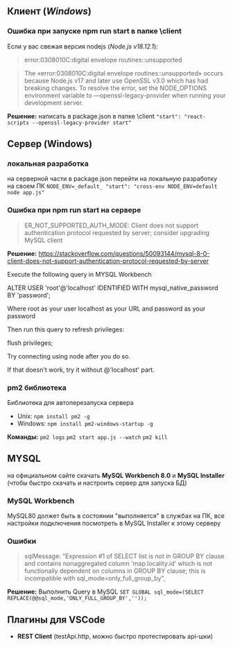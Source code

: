 

## Клиент (_Windows_)

### Ошибка при запуске npm run start в папке \client

Если у вас свежая версия nodejs (_Node.js v18.12.1_): 
> error:0308010C:digital envelope routines::unsupported

> The «error:0308010C:digital envelope routines::unsupported» occurs because Node.js v17 and later use OpenSSL v3.0 which has had breaking changes. To resolve the error, set the NODE_OPTIONS environment variable to —openssl-legacy-provider when running your development server.

**Решение:**
 написать в package.json в папке \client
 `"start": "react-scripts --openssl-legacy-provider start"`


## Сервер (Windows)

### локальная разработка

на серверной части в package.json перейти на локальную разработку на своем ПК `NODE_ENV=_default_
"start": "cross-env NODE_ENV=default node app.js"`

### Ошибка при npm run start на сервере
> ER_NOT_SUPPORTED_AUTH_MODE: Client does not support authentication protocol requested by server; consider upgrading MySQL client

**Решение:** 
https://stackoverflow.com/questions/50093144/mysql-8-0-client-does-not-support-authentication-protocol-requested-by-server 

Execute the following query in MYSQL Workbench

ALTER USER 'root'@'localhost' IDENTIFIED WITH mysql_native_password BY 'password';

Where root as your user localhost as your URL and password as your password

Then run this query to refresh privileges:

flush privileges;

Try connecting using node after you do so.

If that doesn't work, try it without @'localhost' part.


### pm2 библиотека

Библиотека для автоперезапуска сервера
* Unix:
`npm install pm2 -g`
* Windows:
`npm install pm2-windows-startup -g`

**Команды:**
`pm2 logs` 
`pm2 start app.js --watch`
`pm2 kill`


## MYSQL

на официальном сайте скачать **MySQL Workbench 8.0** и **MySQL Installer** (чтобы быстро скачать и настроить сервер для запуска БД)

### MySQL Workbench
MySQL80 должет быть в состоянии "выполняется" в службах на ПК, все настройки подключения посмотреть в MySQL Installer к этому серверу

### Ошибки
 > sqlMessage: "Expression #1 of SELECT list is not in GROUP BY clause and contains nonaggregated column 'map.locality.id' which is not functionally dependent on columns in GROUP BY clause; this is incompatible with sql_mode=only_full_group_by",

 **Решение:**
 Выполнить Query в MySQL
 `SET GLOBAL sql_mode=(SELECT REPLACE(@@sql_mode,'ONLY_FULL_GROUP_BY',''));`



## Плагины для VSCode

* **REST Client** (testApi.http, можно быстро протестировать api-шки)





